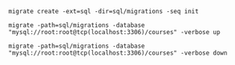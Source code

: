 `migrate create -ext=sql -dir=sql/migrations -seq init`

`migrate -path=sql/migrations -database "mysql://root:root@tcp(localhost:3306)/courses" -verbose up`

`migrate -path=sql/migrations -database "mysql://root:root@tcp(localhost:3306)/courses" -verbose down`
